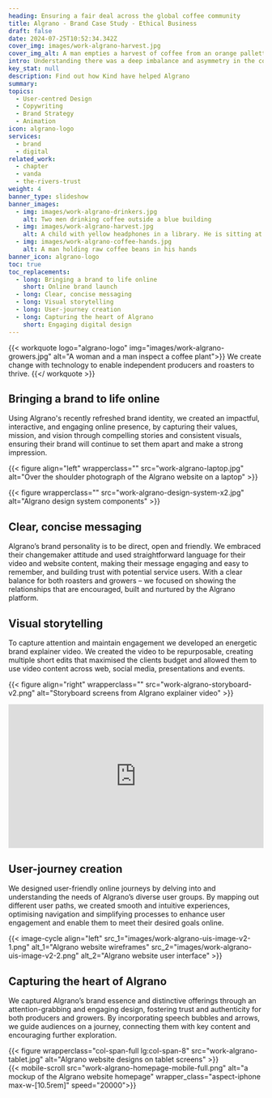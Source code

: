 ```yaml
---
heading: Ensuring a fair deal across the global coffee community
title: Algrano - Brand Case Study - Ethical Business
draft: false
date: 2024-07-25T10:52:34.342Z
cover_img: images/work-algrano-harvest.jpg
cover_img_alt: A man empties a harvest of coffee from an orange pallette box into a machine
intro: Understanding there was a deep imbalance and asymmetry in the coffee industry, Algrano’s founders sought to disrupt the monopolised industry structure by using online tools, trusted partnerships, price transparency, and shipping management to put roasters in direct touch with the producers growing coffee at source.  
key_stat: null
description: Find out how Kind have helped Algrano
summary:
topics:
  - User-centred Design
  - Copywriting
  - Brand Strategy
  - Animation
icon: algrano-logo
services:
  - brand
  - digital
related_work:
  - chapter
  - vanda
  - the-rivers-trust
weight: 4
banner_type: slideshow
banner_images: 
  - img: images/work-algrano-drinkers.jpg
    alt: Two men drinking coffee outside a blue building
  - img: images/work-algrano-harvest.jpg
    alt: A child with yellow headphones in a library. He is sitting at an open laptop and smiling
  - img: images/work-algrano-coffee-hands.jpg
    alt: A man holding raw coffee beans in his hands
banner_icon: algrano-logo
toc: true
toc_replacements:
  - long: Bringing a brand to life online
    short: Online brand launch
  - long: Clear, concise messaging
  - long: Visual storytelling
  - long: User-journey creation
  - long: Capturing the heart of Algrano
    short: Engaging digital design
---
```


{{< workquote logo="algrano-logo" img="images/work-algrano-growers.jpg" alt="A woman and a man inspect a coffee plant">}}
We create change with technology to enable independent producers and roasters to thrive.
{{</ workquote >}}


<!-- Text left -->
<div class="w-full grid grid-cols-12 gap-x-2.5 gap-y-6 lg:gap-6 xl:gap-8">
  <div class="prose col-span-full lg:col-span-8">

  ## Bringing a brand to life online

  Using Algrano's recently refreshed brand identity, we created an impactful, interactive, and engaging online presence, by capturing their values, mission, and vision through compelling stories and consistent visuals, ensuring their brand will continue to set them apart and make a strong impression.

  </div>
</div>

{{< figure align="left" wrapperclass="" src="work-algrano-laptop.jpg" alt="Over the shoulder photograph of the Algrano website on a laptop" >}}

{{< figure wrapperclass="" src="work-algrano-design-system-x2.jpg" alt="Algrano design system components" >}}



<!-- Text right -->
<div class="w-full grid grid-cols-12 gap-x-2.5 gap-y-6 lg:gap-6 xl:gap-8">
  <div class="prose col-span-full lg:col-span-8 lg:col-start-5">

  ## Clear, concise messaging

  Algrano’s brand personality is to be direct, open and friendly. We embraced their changemaker attitude and used straightforward language for their video and website content, making their message engaging and easy to remember, and building trust with potential service users. With a clear balance for both roasters and growers – we focused on showing the relationships that are encouraged, built and nurtured by the Algrano platform. 

  ## Visual storytelling

  To capture attention and maintain engagement we developed an energetic brand explainer video. We created the video to be repurposable, creating multiple short edits that maximised the clients budget and allowed them to use video content across web, social media, presentations and events.

  </div>
</div>

{{< figure align="right" wrapperclass="" src="work-algrano-storyboard-v2.png" alt="Storyboard screens from Algrano explainer video" >}}

<div style="padding:56.25% 0 0 0;position:relative;"><iframe src="https://player.vimeo.com/video/961065909?h=9721d21e6f&title=0&byline=0&portrait=0" style="position:absolute;top:0;left:0;width:100%;height:100%;" frameborder="0" allow="autoplay; fullscreen; picture-in-picture" allowfullscreen></iframe></div><script src="https://player.vimeo.com/api/player.js"></script>


<!-- Text left -->
<div class="w-full grid grid-cols-12 gap-x-2.5 gap-y-6 lg:gap-6 xl:gap-8">
  <div class="prose col-span-full lg:col-span-8">

  ## User-journey creation

  We designed user-friendly online journeys by delving into and understanding the needs of Algrano’s diverse user groups. By mapping out different user paths, we created smooth and intuitive experiences, optimising navigation and simplifying processes to enhance user engagement and enable them to meet their desired goals online.
  </div>
</div>

{{< image-cycle
  align="left"
  src_1="images/work-algrano-uis-image-v2-1.png"
  alt_1="Algrano website wireframes"
  src_2="images/work-algrano-uis-image-v2-2.png"
  alt_2="Algrano website user interface" >}}

<!-- Text right -->
<div class="w-full grid grid-cols-12 gap-x-2.5 gap-y-6 lg:gap-6 xl:gap-8">
  <div class="prose col-span-full lg:col-span-8 lg:col-start-5">

  ## Capturing the heart of Algrano

  We captured Algrano’s brand essence and distinctive offerings through an attention-grabbing and engaging design, fostering trust and authenticity for both producers and growers. By incorporating speech bubbles and arrows, we guide audiences on a journey, connecting them with key content and encouraging further exploration.

  </div>
</div>

<div class="w-full grid grid-cols-12 gap-x-2.5 gap-y-6 lg:gap-6 xl:gap-8">
  {{< figure wrapperclass="col-span-full lg:col-span-8" src="work-algrano-tablet.jpg" alt="Algrano website designs on tablet screens" >}}
  <div class="col-span-full lg:col-span-4">
  {{< mobile-scroll src="work-algrano-homepage-mobile-full.png" alt="a mockup of the Algrano website homepage" wrapper_class="aspect-iphone max-w-[10.5rem]" speed="20000">}}
  </div>
</div>
